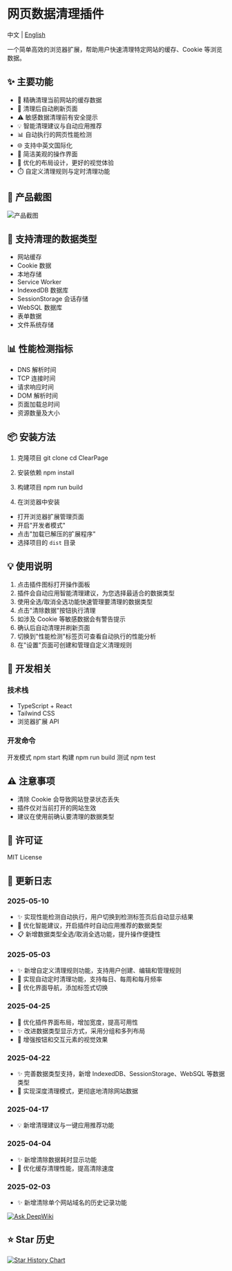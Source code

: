 # 网页数据清理插件

中文 | [English](./README_EN.md)

一个简单高效的浏览器扩展，帮助用户快速清理特定网站的缓存、Cookie 等浏览数据。

## ✨ 主要功能

- 🎯 精确清理当前网站的缓存数据
- 🔄 清理后自动刷新页面
- ⚠️ 敏感数据清理前有安全提示
- 💡 智能清理建议与自动应用推荐
- 📊 自动执行的网页性能检测
- 🌐 支持中英文国际化
- 🎨 简洁美观的操作界面
- 📱 优化的布局设计，更好的视觉体验
- ⏱️ 自定义清理规则与定时清理功能

## 📸 产品截图

![产品截图](./1.png)

## 🔧 支持清理的数据类型

- 网站缓存
- Cookie 数据
- 本地存储
- Service Worker
- IndexedDB 数据库
- SessionStorage 会话存储
- WebSQL 数据库
- 表单数据
- 文件系统存储

## 📊 性能检测指标

- DNS 解析时间
- TCP 连接时间
- 请求响应时间
- DOM 解析时间
- 页面加载总时间
- 资源数量及大小

## 📦 安装方法

1. 克隆项目
   git clone
   cd ClearPage

2. 安装依赖
   npm install
3. 构建项目
   npm run build

4. 在浏览器中安装

- 打开浏览器扩展管理页面
- 开启"开发者模式"
- 点击"加载已解压的扩展程序"
- 选择项目的 `dist` 目录

## 💡 使用说明

1. 点击插件图标打开操作面板
2. 插件会自动应用智能清理建议，为您选择最适合的数据类型
3. 使用全选/取消全选功能快速管理要清理的数据类型
4. 点击"清除数据"按钮执行清理
5. 如涉及 Cookie 等敏感数据会有警告提示
6. 确认后自动清理并刷新页面
7. 切换到"性能检测"标签页可查看自动执行的性能分析
8. 在"设置"页面可创建和管理自定义清理规则

## 🔨 开发相关

### 技术栈

- TypeScript + React
- Tailwind CSS
- 浏览器扩展 API

### 开发命令

开发模式
npm start
构建
npm run build
测试
npm test

## ⚠️ 注意事项

- 清除 Cookie 会导致网站登录状态丢失
- 插件仅对当前打开的网站生效
- 建议在使用前确认要清理的数据类型

## 📝 许可证

MIT License

## 📅 更新日志

### 2025-05-10

- ✨ 实现性能检测自动执行，用户切换到检测标签页后自动显示结果
- 🚀 优化智能建议，开启插件时自动应用推荐的数据类型
- 📋 新增数据类型全选/取消全选功能，提升操作便捷性

### 2025-05-03

- ✨ 新增自定义清理规则功能，支持用户创建、编辑和管理规则
- 🚀 实现自动定时清理功能，支持每日、每周和每月频率
- 🔄 优化界面导航，添加标签式切换

### 2025-04-25

- 🎨 优化插件界面布局，增加宽度，提高可用性
- ✨ 改进数据类型显示方式，采用分组和多列布局
- 🚀 增强按钮和交互元素的视觉效果

### 2025-04-22

- ✨ 完善数据类型支持，新增 IndexedDB、SessionStorage、WebSQL 等数据类型
- 🚀 实现深度清理模式，更彻底地清除网站数据

### 2025-04-17

- 💡 新增清理建议与一键应用推荐功能

### 2025-04-04

- ✨ 新增清除数据耗时显示功能
- 🚀 优化缓存清理性能，提高清除速度

### 2025-02-03

- ✨ 新增清除单个网站域名的历史记录功能

[![Ask DeepWiki](https://deepwiki.com/badge.svg)](https://deepwiki.com/yangyuan-zhen/ClearPage)

## ⭐ Star 历史

[![Star History Chart](https://api.star-history.com/svg?repos=yangyuan-zhen/ClearPage&type=Date)](https://star-history.com/#yangyuan-zhen/ClearPage&Date)

